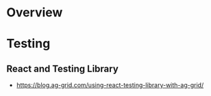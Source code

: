 # Overview

# Testing

## React and Testing Library

- https://blog.ag-grid.com/using-react-testing-library-with-ag-grid/
